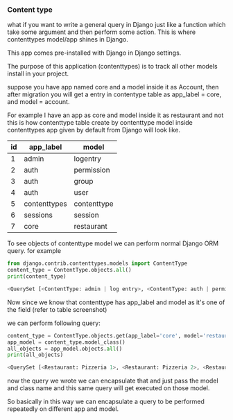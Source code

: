 ### Content type

what if you want to write a general query in Django just like a function which take some argument and then perform some action.
This is where contenttypes model/app shines in Django.

This app comes pre-installed with Django in Django settings.

The purpose of this application (contenttypes) is to track all other models install in your project.

suppose you have app named core and a model inside it as Account, then after migration you will get a entry in contentype table as app_label = core, and model = account.

For example I have an app as core and model inside it as restaurant and not this is how contenttype table create by contenttype model inside contenttypes app given by default from Django will look like.

| id  | app_label    | model       |
| --- | ------------ | ----------- |
| 1   | admin        | logentry    |
| 2   | auth         | permission  |
| 3   | auth         | group       |
| 4   | auth         | user        |
| 5   | contenttypes | contenttype |
| 6   | sessions     | session     |
| 7   | core         | restaurant  |

To see objects of contenttype model we can perform normal Django ORM query.
for example

```python
from django.contrib.contenttypes.models import ContentType
content_type = ContentType.objects.all()
print(content_type)

<QuerySet [<ContentType: admin | log entry>, <ContentType: auth | permission>, <ContentType: auth | group>, <ContentType: auth | user>, <ContentType: contenttypes | content type>, <ContentType: sessions | session>, <ContentType: core | restaurant>, <ContentType: core | rating>, <ContentType: core | sale>, <ContentType: core | order>, <ContentType: core | product>]>
```

Now since we know that contenttype has app_label and model as it's one of the field (refer to table screenshot)

we can perform following query:

```python
content_type = ContentType.objects.get(app_label='core', model='restaurant')
app_model = content_type.model_class()
all_objects = app_model.objects.all()
print(all_objects)

<QuerySet [<Restaurant: Pizzeria 1>, <Restaurant: Pizzeria 2>, <Restaurant: Golden Dragon>, <Restaurant: Bombay Bustle>, <Restaurant: McDonalds>, <Restaurant: Taco Bell>, <Restaurant: Chinese 2>, <Restaurant: Chinese 3>, <Restaurant: Indian 2>, <Restaurant: Mexican 1>, <Restaurant: Mexican 2>, <Restaurant: Pizzeria 3>, <Restaurant: Pizzeria 4>, <Restaurant: Italian 1>]>

```

now the query we wrote we can encapsulate that and just pass the model and class name and this same query will get executed on those model.

So basically in this way we can encapsulate a query to be performed repeatedly on different app and model.
